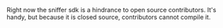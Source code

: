 Right now the sniffer sdk is a hindrance to open source contributors. It's handy, but because it is closed source, contributors cannot compile it.

